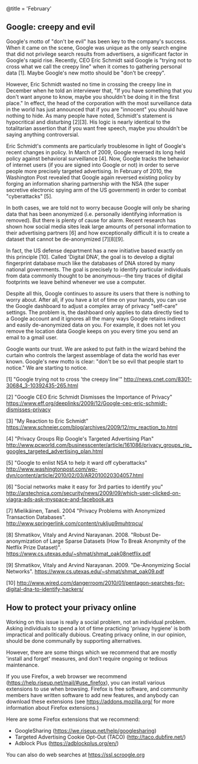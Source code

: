 @title = 'February'

## Google: creepy and evil

Google's motto of "don't be evil" has been key to the company's success. When it came on the scene, Google was unique as the only search engine that did not privilege search results from advertisers, a significant factor in Google's rapid rise. Recently, CEO Eric Schmidt said Google is "trying not to cross what we call the creepy line" when it comes to gathering personal data [1]. Maybe Google's new motto should be "don't be creepy".

However, Eric Schmidt wasted no time in crossing the creepy line in December when he told an interviewer that, "If you have something that you don't want anyone to know, maybe you shouldn't be doing it in the first place." In effect, the head of the corporation with the most surveillance data in the world has just announced that if you are "innocent" you should have nothing to hide. As many people have noted, Schmidt's statement is hypocritical and disturbing [2][3]. His logic is nearly identical to the totalitarian assertion that if you want free speech, maybe you shouldn't be saying anything controversial.

Eric Schmidt's comments are particularly troublesome in light of Google's recent changes in policy. In March of 2009, Google reversed its long held policy against behavioral surveillance [4]. Now, Google tracks the behavior of internet users (if you are signed into Google or not) in order to serve people more precisely targeted advertising. In February of 2010, the Washington Post revealed that Google again reversed existing policy by forging an information sharing partnership with the NSA (the super secretive electronic spying arm of the US government) in order to combat "cyberattacks" [5].

In both cases, we are told not to worry because Google will only be sharing data that has been anonymized (i.e. personally identifying information is removed). But there is plenty of cause for alarm. Recent research has shown how social media sites leak large amounts of personal information to their advertising partners [6] and how exceptionally difficult it is to create a dataset that cannot be de-anonymized [7][8][9].

In fact, the US defense department has a new initiative based exactly on this principle [10]. Called 'Digital DNA', the goal is to develop a digital fingerprint database much like the databases of DNA stored by many national governments. The goal is precisely to identify particular individuals from data commonly thought to be anonymous--the tiny traces of digital footprints we leave behind whenever we use a computer.

Despite all this, Google continues to assure its users that there is nothing to worry about. After all, if you have a lot of time on your hands, you can use the Google dashboard to adjust a complex array of privacy "self-care" settings. The problem is, the dashboard only applies to data directly tied to a Google account and it ignores all the many ways Google retains indirect and easily de-anonymized data on you. For example, it does not let you remove the location data Google keeps on you every time you send an email to a gmail user.

Google wants our trust. We are asked to put faith in the wizard behind the curtain who controls the largest assemblage of data the world has ever known. Google's new motto is clear: "don't be so evil that people start to notice." We are starting to notice.

[1] "Google trying not to cross 'the creepy line'" http://news.cnet.com/8301-30684_3-10392435-265.html

[2] "Google CEO Eric Schmidt Dismisses the Importance of Privacy" https://www.eff.org/deeplinks/2009/12/Google-ceo-eric-schmidt-dismisses-privacy

[3] "My Reaction to Eric Schmidt" https://www.schneier.com/blog/archives/2009/12/my_reaction_to.html

[4] "Privacy Groups Rip Google's Targeted Advertising Plan" http://www.pcworld.com/businesscenter/article/161086/privacy_groups_rip_googles_targeted_advertising_plan.html

[5] "Google to enlist NSA to help it ward off cyberattacks" http://www.washingtonpost.com/wp-dyn/content/article/2010/02/03/AR2010020304057.html

[6] "Social networks make it easy for 3rd parties to identify you" http://arstechnica.com/security/news/2009/09/which-user-clicked-on-viagra-ads-ask-myspace-and-facebook.ars

[7] Mielikäinen, Taneli. 2004 "Privacy Problems with Anonymized Transaction Databases". http://www.springerlink.com/content/rukljup9muhtrpcu/

[8] Shmatikov, Vitaly and Arvind Narayanan. 2008. "Robust De-anonymization of Large Sparse Datasets (How To Break Anonymity of the Netflix Prize Dataset)". https://www.cs.utexas.edu/~shmat/shmat_oak08netflix.pdf

[9] Shmatikov, Vitaly and Arvind Narayanan. 2009. "De-Anonymizing Social Networks". https://www.cs.utexas.edu/~shmat/shmat_oak09.pdf

[10] http://www.wired.com/dangerroom/2010/01/pentagon-searches-for-digital-dna-to-identify-hackers/


## How to protect your privacy online

Working on this issue is really a social problem, not an individual problem. Asking individuals to spend a lot of time practicing 'privacy hygiene' is both impractical and politically dubious. Creating privacy online, in our opinion, should be done communally by supporting alternatives.

However, there are some things which we recommend that are mostly 'install and forget' measures, and don't require ongoing or tedious maintenance.

If you use Firefox, a web browser we recommend (https://help.riseup.net/mail/#use_firefox), you can install various extensions to use when browsing. Firefox is free software, and community members have written software to add new features, and anybody can download these extensions (see https://addons.mozilla.org/ for more information about Firefox extensions.)

Here are some Firefox extensions that we recommend:

* GoogleSharing (https://we.riseup.net/help/googlesharing)
* Targeted Advertising Cookie Opt-Out (TACO) (http://taco.dubfire.net/)
* Adblock Plus (https://adblockplus.org/en/)

You can also do web searches at https://ssl.scroogle.org
